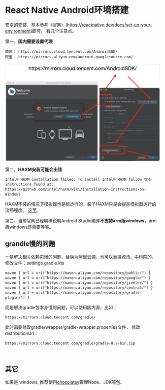 # React Native Android环境搭建
安卓的安装，基本参考（官网）(https://reactnative.dev/docs/set-up-your-environment)即可，
有几个注意点。

第一，**国内需要设置代理**
```
腾讯： https://mirrors.cloud.tencent.com/AndroidSDK/
阿里： https://mirrors.aliyun.com/android.googlesource.com/
```
<img src="./pics/Android Proxy.webp" />

第二，**HAXM安装可能会出错**
```
Intel® HAXM installation failed. To install Intel® HAXM follow the instructions found at: https://github.com/intel/haxm/wiki/Installation-Instructions-on-Windows
```
HAXM不装的情况下模拟器也是能运行的，装了HAXM只是会提高模拟器运行的流畅程度。
[这里](https://blog.csdn.net/qq_24033983/article/details/123335806)。

第三，当前官网已经明确说明Android Studio编译**不支持arm版windows**，arm版windows还需要等等。


## grandle慢的问题
一是解决相关依赖包慢的问题，替换为阿里云源，也可以替换腾讯、中科院的，
修改文件：settings.gradle.kts
```
maven { url = uri("https://maven.aliyun.com/repository/public/") }
maven { url = uri("https://maven.aliyun.com/repository/google/") }
maven { url = uri("https://maven.aliyun.com/repository/jcenter/") }
maven { url = uri("https://maven.aliyun.com/repository/central/") }
maven { url = uri("https://maven.aliyun.com/repository/gradle-plugin/") }
```
而是解决gradle包本身慢的问题，可以使用国内源，比如：
```
https://mirrors.cloud.tencent.com/gradle/
```
此时需要修改gradle/wrapper/gradle-wrapper.properties文件，
修改distributionUrl：
```
https://mirrors.cloud.tencent.com/gradle/gradle-8.7-bin.zip
```

<br>

## 其它
如果是 windows, 推荐使用[chocolatey](https://chocolatey.org/install)管理Node、JDK等包。